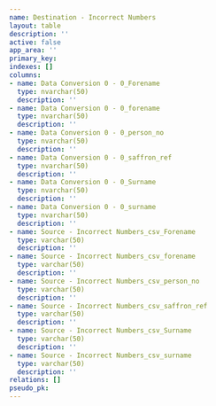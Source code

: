 ```yaml
---
name: Destination - Incorrect Numbers
layout: table
description: ''
active: false
app_area: ''
primary_key: 
indexes: []
columns:
- name: Data Conversion 0 - 0_Forename
  type: nvarchar(50)
  description: ''
- name: Data Conversion 0 - 0_forename
  type: nvarchar(50)
  description: ''
- name: Data Conversion 0 - 0_person_no
  type: nvarchar(50)
  description: ''
- name: Data Conversion 0 - 0_saffron_ref
  type: nvarchar(50)
  description: ''
- name: Data Conversion 0 - 0_Surname
  type: nvarchar(50)
  description: ''
- name: Data Conversion 0 - 0_surname
  type: nvarchar(50)
  description: ''
- name: Source - Incorrect Numbers_csv_Forename
  type: varchar(50)
  description: ''
- name: Source - Incorrect Numbers_csv_forename
  type: varchar(50)
  description: ''
- name: Source - Incorrect Numbers_csv_person_no
  type: varchar(50)
  description: ''
- name: Source - Incorrect Numbers_csv_saffron_ref
  type: varchar(50)
  description: ''
- name: Source - Incorrect Numbers_csv_Surname
  type: varchar(50)
  description: ''
- name: Source - Incorrect Numbers_csv_surname
  type: varchar(50)
  description: ''
relations: []
pseudo_pk: 
---
```


